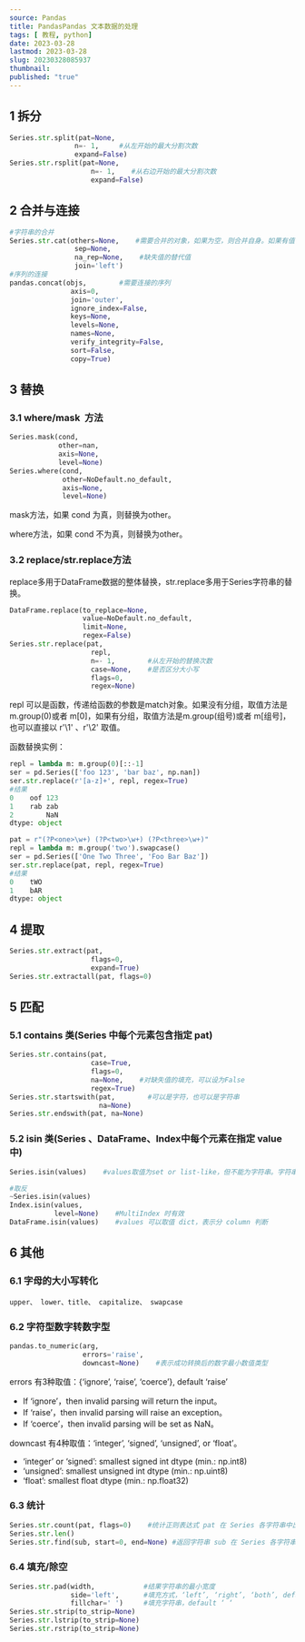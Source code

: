 ```yaml
---
source: Pandas
title: PandasPandas 文本数据的处理
tags: [ 教程, python]
date: 2023-03-28
lastmod: 2023-03-28 
slug: 20230328085937
thumbnail:  
published: "true"
---
```



## 1 拆分
  

```python
Series.str.split(pat=None,
                n=- 1,     #从左开始的最大分割次数
                expand=False)
Series.str.rsplit(pat=None,
                    n=- 1,    #从右边开始的最大分割次数
                    expand=False)
```
 
## 2 合并与连接  

```python
#字符串的合并
Series.str.cat(others=None,    #需要合并的对象，如果为空，则合并自身。如果有值，以索引为主键，相应合并
                sep=None,
                na_rep=None,    #缺失值的替代值
                join='left')
#序列的连接
pandas.concat(objs,        #需要连接的序列
               axis=0,
               join='outer',
               ignore_index=False,
               keys=None,
               levels=None,
               names=None,
               verify_integrity=False,
               sort=False,
               copy=True)
```
 
## 3 替换  

### 3.1 where/mask  方法  

```python
Series.mask(cond,
            other=nan,  
            axis=None,
            level=None)
Series.where(cond,
             other=NoDefault.no_default,
             axis=None,
             level=None)
```

mask方法，如果 cond 为真，则替换为other。  

where方法，如果 cond 不为真，则替换为other。  

### 3.2 replace/str.replace方法  

replace多用于DataFrame数据的整体替换，str.replace多用于Series字符串的替换。  

```python
DataFrame.replace(to_replace=None,
                  value=NoDefault.no_default,
                  limit=None,
                  regex=False) 
Series.str.replace(pat,
                    repl, 
                    n=- 1,        #从左开始的替换次数
                    case=None,    #是否区分大小写
                    flags=0,
                    regex=None)
```

repl 可以是函数，传递给函数的参数是match对象。如果没有分组，取值方法是m.group(0)或者 m[0]，如果有分组，取值方法是m.group(组号)或者 m[组号]，也可以直接以 r'\1' 、r'\2' 取值。  

函数替换实例：  

```python
repl = lambda m: m.group(0)[::-1]
ser = pd.Series(['foo 123', 'bar baz', np.nan])
ser.str.replace(r'[a-z]+', repl, regex=True)
#结果
0    oof 123
1    rab zab
2        NaN
dtype: object 

pat = r"(?P<one>\w+) (?P<two>\w+) (?P<three>\w+)"
repl = lambda m: m.group('two').swapcase()
ser = pd.Series(['One Two Three', 'Foo Bar Baz'])
ser.str.replace(pat, repl, regex=True)
#结果
0    tWO
1    bAR
dtype: object
```
  
## 4 提取  

```python
Series.str.extract(pat,
                    flags=0,
                    expand=True)
Series.str.extractall(pat, flags=0)
```

## 5 匹配  

### 5.1 contains 类(Series 中每个元素包含指定 pat)  

```python
Series.str.contains(pat,
                    case=True,
                    flags=0,
                    na=None,    #对缺失值的填充，可以设为False
                    regex=True)
Series.str.startswith(pat,        #可以是字符，也可以是字符串
                      na=None)
Series.str.endswith(pat, na=None)
```

### 5.2 isin 类(Series 、DataFrame、Index中每个元素在指定 value 中)  

```python
Series.isin(values)    #values取值为set or list-like，但不能为字符串。字符串应转换为列表

#取反
~Series.isin(values)
Index.isin(values,
           level=None)    #MultiIndex 时有效
DataFrame.isin(values)    #values 可以取值 dict，表示分 column 判断
```

## 6 其他  

### 6.1 字母的大小写转化  

`upper、 lower、title、 capitalize、 swapcase`  

### 6.2 字符型数字转数字型  

```python
pandas.to_numeric(arg,
                  errors='raise',
                  downcast=None)    #表示成功转换后的数字最小数值类型
```

errors 有3种取值：{‘ignore’, ‘raise’, ‘coerce’}, default ‘raise’
- If ‘ignore’，then invalid parsing will return the input。
- If ‘raise’，then invalid parsing will raise an exception。
- If ‘coerce’，then invalid parsing will be set as NaN。  

downcast 有4种取值：‘integer’, ‘signed’, ‘unsigned’, or ‘float’。
- ‘integer’ or ‘signed’: smallest signed int dtype (min.: np.int8)
- ‘unsigned’: smallest unsigned int dtype (min.: np.uint8)
- ‘float’: smallest float dtype (min.: np.float32)

### 6.3 统计  

```python
Series.str.count(pat, flags=0)    #统计正则表达式 pat 在 Series 各字符串中出现的次数
Series.str.len()
Series.str.find(sub, start=0, end=None) #返回字符串 sub 在 Series 各字符串中出现的最小位置
```

### 6.4 填充/除空  

```python
Series.str.pad(width,            #结果字符串的最小宽度
               side='left',      #填充方式，‘left’, ‘right’, ‘both’, default ‘left’
               fillchar=' ')     #填充字符串，default ‘ ‘
Series.str.strip(to_strip=None)
Series.str.lstrip(to_strip=None)
Series.str.rstrip(to_strip=None)
```